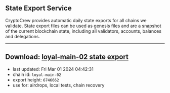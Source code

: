 ## State Export Service
CryptoCrew provides automatic daily state exports for all chains we validate. State export files can be used as genesis files and are a snapshot of the current blockchain state, including all validators, accounts, balances and delegations.

---
**Download: [loyal-main-02 state export](https://dl-eu2.ccvalidators.com/SERVICE/loyal/loyal-main-02_export_6746662.json)**
---

- last updated: Fri Mar 01 2024 04:42:31
- chain id: `loyal-main-02`
- export height: `6746662`
- use for: airdrops, local tests, chain recovery
